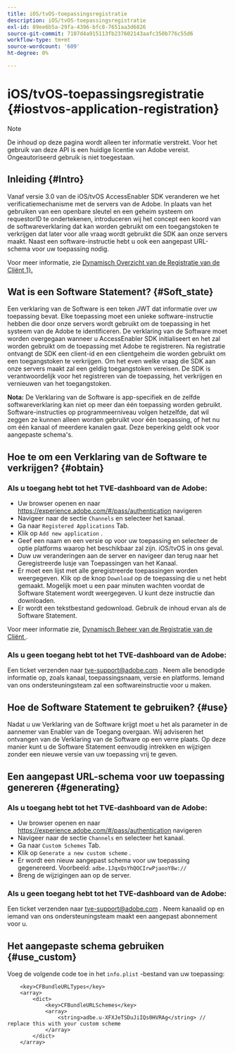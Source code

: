 ```yaml
---
title: iOS/tvOS-toepassingsregistratie
description: iOS/tvOS-toepassingsregistratie
exl-id: 89ee6b5a-29fa-4396-bfc8-7651aa3d6826
source-git-commit: 7107d4a915113fb237602143aafc350b776c55d6
workflow-type: tm+mt
source-wordcount: '609'
ht-degree: 0%

---
```



# iOS/tvOS-toepassingsregistratie {#iostvos-application-registration}

>[!NOTE]
>
>De inhoud op deze pagina wordt alleen ter informatie verstrekt. Voor het gebruik van deze API is een huidige licentie van Adobe vereist. Ongeautoriseerd gebruik is niet toegestaan.

## Inleiding {#Intro}

Vanaf versie 3.0 van de iOS/tvOS AccessEnabler SDK veranderen we het verificatiemechanisme met de servers van de Adobe. In plaats van het gebruiken van een openbare sleutel en een geheim systeem om requestorID te ondertekenen, introduceren wij het concept een koord van de softwareverklaring dat kan worden gebruikt om een toegangstoken te verkrijgen dat later voor alle vraag wordt gebruikt die SDK aan onze servers maakt. Naast een software-instructie hebt u ook een aangepast URL-schema voor uw toepassing nodig.

Voor meer informatie, zie [ Dynamisch Overzicht van de Registratie van de Cliënt 1}.](./dcr-api/dynamic-client-registration-overview.md)

## Wat is een Software Statement? {#Soft_state}

Een verklaring van de Software is een teken JWT dat informatie over uw toepassing bevat. Elke toepassing moet een unieke software-instructie hebben die door onze servers wordt gebruikt om de toepassing in het systeem van de Adobe te identificeren. De verklaring van de Software moet worden overgegaan wanneer u AccessEnabler SDK initialiseert en het zal worden gebruikt om de toepassing met Adobe te registreren. Na registratie ontvangt de SDK een client-id en een clientgeheim die worden gebruikt om een toegangstoken te verkrijgen. Om het even welke vraag die SDK aan onze servers maakt zal een geldig toegangstoken vereisen. De SDK is verantwoordelijk voor het registreren van de toepassing, het verkrijgen en vernieuwen van het toegangstoken.

**Nota:** De Verklaring van de Software is app-specifiek en de zelfde softwareverklaring kan niet op meer dan één toepassing worden gebruikt. Software-instructies op programmeerniveau volgen hetzelfde, dat wil zeggen ze kunnen alleen worden gebruikt voor één toepassing, of het nu om één kanaal of meerdere kanalen gaat. Deze beperking geldt ook voor aangepaste schema&#39;s.

## Hoe te om een Verklaring van de Software te verkrijgen? {#obtain}

### Als u toegang hebt tot het TVE-dashboard van de Adobe:

- Uw browser openen en naar <https://experience.adobe.com/#/pass/authentication> navigeren
- Navigeer naar de sectie `Channels` en selecteer het kanaal.
- Ga naar `Registered Applications` Tab.
- Klik op `Add new application` .
- Geef een naam en een versie op voor uw toepassing en selecteer de optie   platforms waarop het beschikbaar zal zijn. iOS/tvOS in ons geval.
- Duw uw veranderingen aan de server en navigeer dan terug naar het Geregistreerde lusje van Toepassingen van het Kanaal.
- Er moet een lijst met alle geregistreerde toepassingen worden weergegeven. Klik op de knop   `Download` op de toepassing die u net hebt gemaakt. Mogelijk moet u een paar minuten wachten voordat de Software Statement wordt weergegeven. U kunt deze instructie dan downloaden.
- Er wordt een tekstbestand gedownload. Gebruik de inhoud ervan als de Software Statement.

Voor meer informatie zie, [ Dynamisch Beheer van de Registratie van de Cliënt ](./dcr-api/dynamic-client-registration-overview.md#dynamic-client-registration-management).

### Als u geen toegang hebt tot het TVE-dashboard van de Adobe:

Een ticket verzenden naar <tve-support@adobe.com> . Neem alle benodigde informatie op, zoals kanaal, toepassingsnaam, versie en platforms. Iemand van ons ondersteuningsteam zal een softwareinstructie voor u maken.

## Hoe de Software Statement te gebruiken? {#use}

Nadat u uw Verklaring van de Software krijgt moet u het als parameter in de aannemer van Enabler van de Toegang overgaan. Wij adviseren het ontvangen van de Verklaring van de Software op een verre plaats. Op deze manier kunt u de Software Statement eenvoudig intrekken en wijzigen zonder een nieuwe versie van uw toepassing vrij te geven.

## Een aangepast URL-schema voor uw toepassing genereren {#generating}

### Als u toegang hebt tot het TVE-dashboard van de Adobe:

- Uw browser openen en naar <https://experience.adobe.com/#/pass/authentication> navigeren
- Navigeer naar de sectie `Channels` en selecteer het kanaal.
- Ga naar `Custom Schemes` Tab.
- Klik op `Generate a new custom scheme` .
- Er wordt een nieuw aangepast schema voor uw toepassing gegenereerd. Voorbeeld: `adbe.1JqxQsYhQOCIrwPjaooY8w://`
- Breng de wijzigingen aan op de server.

### Als u geen toegang hebt tot het TVE-dashboard van de Adobe:

Een ticket verzenden naar <tve-support@adobe.com> . Neem kanaalid op en iemand van ons ondersteuningsteam maakt een aangepast abonnement voor u.

## Het aangepaste schema gebruiken {#use_custom}

Voeg de volgende code toe in het `info.plist` -bestand van uw toepassing:

```plist
    <key>CFBundleURLTypes</key>
    <array>
        <dict>
            <key>CFBundleURLSchemes</key>
            <array>
                <string>adbe.u-XFXJeTSDuJiIQs0HVRAg</string> // replace this with your custom scheme
            </array>
        </dict>
    </array>
```
